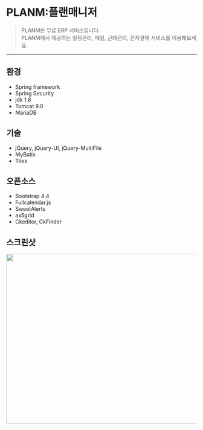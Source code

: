 # PLANM:플랜매니저    
> PLANM은 무료 ERP 서비스입니다.     
PLANM에서 제공하는 일정관리, 메일, 근태관리, 전자결재 서비스를 이용해보세요.
-----
## 환경
+ Spring framework
+ Spring Security
+ jdk 1.8
+ Tomcat 9.0
+ MariaDB

## 기술
+ jQuery, jQuery-UI, jQuery-MultiFile
+ MyBatis
+ Tiles

## 오픈소스
+ Bootstrap 4.4
+ Fullcalendar.js
+ SweetAlerts
+ ax5grid
+ Ckeditor, CkFinder

## 스크린샷
<img width="1250px" height="450px" src="https://user-images.githubusercontent.com/47884586/81765268-51a3ee00-950e-11ea-9a2b-718ad7208d71.jpg">
